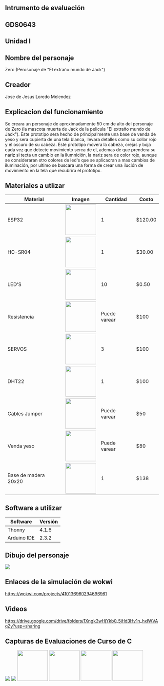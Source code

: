 ## Intrumento de evaluación
## GDS0643
## Unidad I
## Nombre del personaje
Zero (Perosonaje de "El extraño mundo de Jack")
## Creador
Jose de Jesus Loredo Melendez
## Explicacion del funcionamiento
Se creara un personaje de aproximadamente 50 cm de alto del personaje de Zero (la mascota muerta de Jack de la pelicula "El extraño mundo de Jack").
Este prototipo sera hecho de principalmente una base de venda de yeso y sera cupierta de una tela blanca, llevara detalles como su collar rojo y el oscuro de su cabeza.
Este prototipo movera la cabeza, orejas y boja cada vez que detecte movimiento serca de el, ademas de que prendera su nariz si tecta un cambio en la ilumnición, la nariz sera de color rojo, aunque se consideraran otro colores de led's que se aplicacran a mas cambios de iluminación, por ultimo se buscara una forma de crear una ilución de movimiento en la tela que recubrira el prototipo.
## Materiales a utlizar
|Material|Imagen|Cantidad|Costo|
|--|--|--|--|
|ESP32|<img src="https://github.com/user-attachments/assets/0d280367-493e-4f7c-a587-36e1f822116b" width="100"/>|1|$120.00|
|HC-SR04|<img src="https://github.com/user-attachments/assets/e8f3a364-83e3-4194-9eb1-15547012fb1b" width="100" />|1|$30.00|
|LED'S|<img src="https://github.com/user-attachments/assets/6028507d-a702-4604-a51d-fe80195e67e4" width="100"/>|10|$0.50|
|Resistencia|<img src="https://github.com/user-attachments/assets/000b3208-f3a6-482c-9765-73e99cc41b3c" width=100/>|Puede varear|$100|
|SERVOS|<img src="https://github.com/user-attachments/assets/e3a34ea0-944f-4e27-af5e-442dc622fd39" width="100"/>|3|$100|
|DHT22|<img src="https://github.com/user-attachments/assets/58f125a0-2206-4c36-b7e1-3098b272f5ab" width=100/>|1|$100|
|Cables Jumper|<img src="https://github.com/user-attachments/assets/82f7405e-1152-4855-b2ab-1a4e188c9d7b" width=100/>|Puede varear|$50|
|Venda yeso|<img src="https://github.com/user-attachments/assets/814209df-4213-4b51-b9f7-a5b00d74d6ee" width=100/>|Puede varear|$80|
|Base de madera 20x20|<img src="https://github.com/user-attachments/assets/9483c40f-739e-4b37-8a6a-68f070cacfbf" width=100/>|1|$138|

## Software a utilizar
|Software|Versión|
|--|--|
|Thonny|4.1.6|
|Arduino IDE|2.3.2|

## Dibujo del personaje

<img src="https://github.com/user-attachments/assets/7a74b547-365a-4f64-95f9-228e6864f8cf" wigth=100/>


## Enlaces de la simulación de wokwi
https://wokwi.com/projects/410136960294696961

## Videos
https://drive.google.com/drive/folders/1Xngk3wHjYkb0_5jHd3Hv1n_hxIWVAqZy?usp=sharing

## Capturas de Evaluaciones de Curso de C
<img src="https://github.com/user-attachments/assets/939c7f96-c41d-4e7c-8e08-5a74ff2e3900" wigth=100/>
<img src="https://github.com/user-attachments/assets/989dbfe9-8271-4667-8a7b-29f2ef26a3a7" witgh=100/>
<img src="https://github.com/user-attachments/assets/a2ac85e2-7c27-4a74-9df2-bbfebb35b6ec" width=100/>
<img src="https://github.com/user-attachments/assets/dfc11417-ee68-4991-ae92-bb0bc2e19138" width=100/>
<img src="https://github.com/user-attachments/assets/bd549d71-4619-4abc-88e3-604b6a7d0e20" width=100/>
<img src="https://github.com/user-attachments/assets/552e73ce-a575-49f1-ab40-e2aa1339f92b" width=100/>









